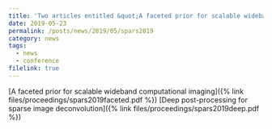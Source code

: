 ```yaml
---
title: 'Two articles entitled &quot;A faceted prior for scalable wideband computational imaging&quot; and &quot;Deep post-processing for sparse image deconvolution&quot; accepted by SPARS2019!'
date: 2019-05-23
permalink: /posts/news/2019/05/spars2019
category: news
tags:
  - news
  - conference
filelink: true
---
```


[A faceted prior for scalable wideband computational imaging]({% link files/proceedings/spars2019faceted.pdf %})
[Deep post-processing for sparse image deconvolution]({% link files/proceedings/spars2019deep.pdf %})